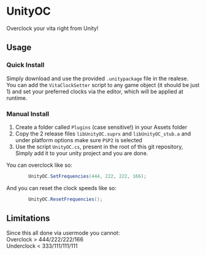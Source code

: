 # UnityOC
Overclock your vita right from Unity!

## Usage
### Quick Install
Simply download and use the provided `.unitypackage` file in the realese.  
You can add the `VitaClockSetter` script to any game object (it should be just 1) and set your preferred clocks via the editor, which will be applied at runtime.

### Manual Install
1. Create a folder called `Plugins` (case sensitive!) in your Assets folder
2. Copy the 2 release files `libUnityOC.suprx` and `libUnityOC_stub.a` and under platform options make sure `PSP2` is selected
3. Use the script `UnityOC.cs`, present in the root of this git repository, Simply add it to your unity project and you are done.

You can overclock like so:  
```cs
        UnityOC.SetFrequencies(444, 222, 222, 166);
```
And you can reset the clock speeds like so:  
```cs
        UnityOC.ResetFrequencies();
```

## Limitations
Since this all done via usermode you cannot:  
Overclock > 444/222/222/166  
Underclock < 333/111/111/111
